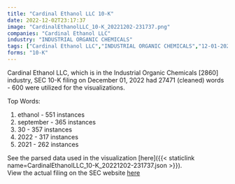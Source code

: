 ```yaml
---
title: "Cardinal Ethanol LLC 10-K"
date: 2022-12-02T23:17:37
image: "CardinalEthanolLLC_10-K_20221202-231737.png"
companies: "Cardinal Ethanol LLC"
industry: "INDUSTRIAL ORGANIC CHEMICALS"
tags: ["Cardinal Ethanol LLC","INDUSTRIAL ORGANIC CHEMICALS","12-01-2022","10-K"]
forms: "10-K"
---
```

Cardinal Ethanol LLC, which is in the Industrial Organic Chemicals [2860] industry, SEC 10-K filing on December 01, 2022 had 27471 (cleaned) words - 600 were utilized for the visualizations.

Top Words:
1. ethanol - 551 instances
2. september - 365 instances
3. 30 - 357 instances
4. 2022 - 317 instances
5. 2021 - 262 instances


See the parsed data used in the visualization [here]({{< staticlink name=CardinalEthanolLLC_10-K_20221202-231737.json >}}).  
View the actual filing on the SEC website [here](https://www.sec.gov/Archives/edgar/data/1352081/0001352081-22-000038.txt)